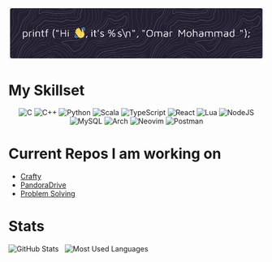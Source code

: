 <img src="./github-header-image.png" />

# My Skillset

<div align="center">

![C](https://img.shields.io/badge/c-%2300599C.svg?style=for-the-badge&logo=c&logoColor=white)
![C++](https://img.shields.io/badge/c++-%2300599C.svg?style=for-the-badge&logo=c%2B%2B&logoColor=white)
![Python](https://img.shields.io/badge/python-3670A0?style=for-the-badge&logo=python&logoColor=ffdd54)
![Scala](https://img.shields.io/badge/scala-%23DC322F.svg?style=for-the-badge&logo=scala&logoColor=white)
![TypeScript](https://img.shields.io/badge/typescript-%23007ACC.svg?style=for-the-badge&logo=typescript&logoColor=white)
![React](https://img.shields.io/badge/react-%2320232a.svg?style=for-the-badge&logo=react&logoColor=%2361DAFB)
![Lua](https://img.shields.io/badge/lua-%232C2D72.svg?style=for-the-badge&logo=lua&logoColor=white)
![NodeJS](https://img.shields.io/badge/node.js-6DA55F?style=for-the-badge&logo=node.js&logoColor=white)
![MySQL](https://img.shields.io/badge/mysql-4479A1.svg?style=for-the-badge&logo=mysql&logoColor=white)
![Arch](https://img.shields.io/badge/Arch%20Linux-1793D1?logo=arch-linux&logoColor=fff&style=for-the-badge)
![Neovim](https://img.shields.io/badge/NeoVim-%2357A143.svg?&style=for-the-badge&logo=neovim&logoColor=white)
![Postman](https://img.shields.io/badge/Postman-FF6C37?style=for-the-badge&logo=postman&logoColor=white)

</div>

# Current Repos I am working on

- [Crafty](https://github.com/omardoescode/crafty)
- [PandoraDrive](https://github.com/DEVUCP/PandoraDrive-server/)
- [Problem Solving](https://github.com/omardoescode/competitive-programming)


# Stats

<p>
    <img height=175 alt="GitHub Stats" src="https://github-readme-stats.vercel.app/api?username=omardoescode&show_icons=true&count_private=true&theme=github_dark" />&nbsp;&nbsp;
    <img height=175 alt="Most Used Languages" src="https://github-readme-stats.vercel.app/api/top-langs/?username=omardoescode&layout=compact&theme=github_dark" />&nbsp;&nbsp;
</p>
